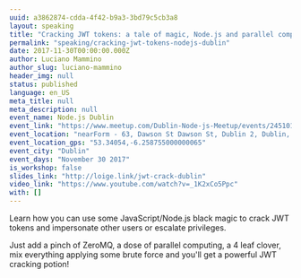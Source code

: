 ```yaml
---
uuid: a3862874-cdda-4f42-b9a3-3bd79c5cb3a8
layout: speaking
title: "Cracking JWT tokens: a tale of magic, Node.js and parallel computing"
permalink: "speaking/cracking-jwt-tokens-nodejs-dublin"
date: 2017-11-30T00:00:00.000Z
author: Luciano Mammino
author_slug: luciano-mammino
header_img: null
status: published
language: en_US
meta_title: null
meta_description: null
event_name: Node.js Dublin
event_link: "https://www.meetup.com/Dublin-Node-js-Meetup/events/245101858/"
event_location: "nearForm - 63, Dawson St Dawson St, Dublin 2, Dublin, Ireland"
event_location_gps: "53.34054,-6.258755000000065"
event_city: "Dublin"
event_days: "November 30 2017"
is_workshop: false
slides_link: "http://loige.link/jwt-crack-dublin"
video_link: "https://www.youtube.com/watch?v=_1K2xCo5Ppc"
with: []
---
```


Learn how you can use some JavaScript/Node.js black magic to crack JWT tokens and impersonate other users or escalate privileges.

Just add a pinch of ZeroMQ, a dose of parallel computing, a 4 leaf clover, mix everything applying some brute force and you'll get a powerful JWT cracking potion!
